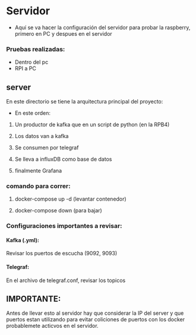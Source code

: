 # Servidor

- Aquí se va hacer la configuración del servidor para probar la raspberry, primero en PC y despues en el servidor

### Pruebas realizadas:

- Dentro del pc 
- RPI a PC

## server

En este directorio se tiene la arquitectura principal del proyecto:

- En este orden: 

1. Un productor de kafka que en un script de python (en la RPB4) 

2. Los datos van a kafka 

3. Se consumen por telegraf 

4. Se lleva a influxDB como base de datos 

5. finalmente Grafana

### comando para correr:

1. docker-compose up -d (levantar contenedor)

2. docker-compose down (para bajar)

### Configuraciones importantes a revisar:

#### Kafka (.yml):

Revisar los puertos de escucha (9092, 9093)

#### Telegraf:

En el archivo de telegraf.conf, revisar los topicos

## IMPORTANTE:

Antes de llevar esto al servidor hay que considerar la IP del server y que puertos estan utilizando para evitar coliciones de puertos con los docker probablemete acticvos en el servidor.
